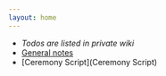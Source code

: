 ```yaml
---
layout: home
---
```


* *Todos are listed in private wiki*
* [General notes](notes)
* [Ceremony Script](Ceremony Script)



